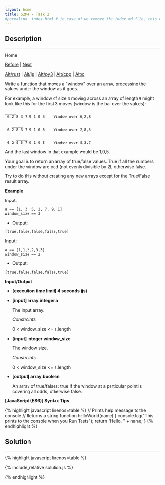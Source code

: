 ```yaml
---
layout: home
title: S2M4 - Task 2
#permalink: index.html # in case of we remove the index.md file, this doc will be the index page
---
```


<div class="row">
<div class="columnStmt" markdown="1">

##  Description
------

[Home](../README.md)

[Before](../S2M4_Task_1/README.md) | [Next](../S2M4_Task_3/README.md)

[Alt/rust](./Alt_rust/README.md) | [Alt/js](./Alt_js/README.html) | [Alt/py3](./Alt_py3/README.md) | [Alt/cpp](./Alt_cpp/README.md) | [Alt/c](./Alt_c/README.md)

Write a function that moves a "window" over an array, processing the values under the window as it goes.

For example, a window of size `3` moving across an array of length `9` might look like this for the first 3 moves (window is the bar over the values):

```
_____
 6 2 8 3 7 9 1 0 5    Window over 6,2,8

   _____
 6 2 8 3 7 9 1 0 5    Window over 2,8,3

     _____
 6 2 8 3 7 9 1 0 5    Window over 8,3,7
```

And the last window in that example would be 1,0,5.

Your goal is to return an array of true/false values. True if all the numbers under the window are odd (not evenly divisible by 2), otherwise false.

Try to do this without creating any new arrays except for the True/False result array.

**Example**

Input:

```
a == [1, 3, 5, 2, 7, 9, 1]
window_size == 3
```

-   Output:

```
[true,false,false,false,true]
```

Input:

```
a == [1,1,2,2,3,3]
window_size == 2
```

-   Output:

```
[true,false,false,false,true]
```

**Input/Output**

* **[execution time limit] 4 seconds (js)**

* **[input] array.integer a**

    The input array.

    *Constraints*

     0 < window_size <= a.length

* **[input] integer window_size**

    The window size.

    *Constraints*

    0 < window_size <= a.length

* **[output] array.boolean**

    An array of true/falses: true if the window at a particular point is covering all odds, otherwise false.

**[JavaScript (ES6)] Syntax Tips**

{% highlight javascript linenos=table %}
// Prints help message to the console
// Returns a string
function helloWorld(name) {
    console.log("This prints to the console when you Run Tests");
    return "Hello, " + name;
}
{% endhighlight %}

</div>
<div class="columnSol" markdown="1">

## Solution
------

{% highlight javascript linenos=table %}

{% include_relative solution.js %}

{% endhighlight %}

</div>
</div>